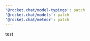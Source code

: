 ```yaml
---
'@rocket.chat/model-typings': patch
'@rocket.chat/models': patch
'@rocket.chat/meteor': patch
---
```


test
